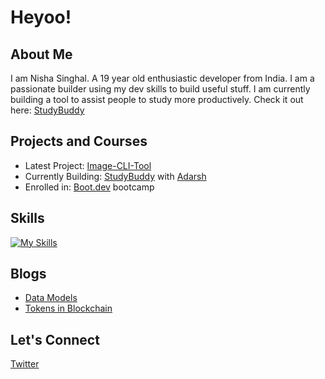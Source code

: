 # Heyoo!

## About Me
I am Nisha Singhal. A 19 year old enthusiastic developer from India. I am a passionate builder using my dev skills to build useful stuff. I am currently building a tool to assist people to study more productively. Check it out here: [StudyBuddy](https://github.com/nishaYO/studybuddy) 

## Projects and Courses
- Latest Project: [Image-CLI-Tool](https://github.com/nishaYO/image-cli-tool)
- Currently Building: [StudyBuddy](https://github.com/nishaYO/studybuddy) with [Adarsh](https://github.com/adarshswaminath)
- Enrolled in: [Boot.dev](https://www.boot.dev/u/distortedroad89) bootcamp

## Skills

[![My Skills](https://skillicons.dev/icons?i=js,python,golang,java,html,css,docker,mongodb,graphql,mysql,express,nodejs,react,bash,aws)](https://skillicons.dev)

## Blogs
- [Data Models](https://nishasinghal.hashnode.dev/data-models)
- [Tokens in Blockchain](https://nishasinghal.hashnode.dev/demystifying-blockchain-tokens)

## Let's Connect

[Twitter](https://twitter.com/SNishaYo)
